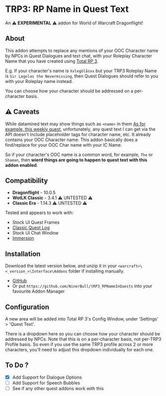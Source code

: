 # TRP3: RP Name in Quest Text
An :warning: **EXPERIMENTAL** :warning: addon for World of Warcraft Dragonflight!

## About
This addon attempts to replace any mentions of your OOC Character name by NPCs in Quest Dialogues and text chat, with your Roleplay Character Name that you have created using [Total RP 3](https://github.com/Total-RP/Total-RP-3).

E.g. If your character's name is `Xxlegölåsxx` but your TRP3 Roleplay Name is `Sir Legolas the Nevermissing`, then Quest Dialogues should refer to you with your Roleplay name instead.

You can choose how your character should be addressed on a per-character basis.

## :warning: Caveats
While datamined text may show things such as `<name>` in them [As for example, this weekly quest](https://www.wowhead.com/quest=72068), unfortunately, any quest text I can get via the API doesn't include placeholder tags for character name, etc. It already contains your OOC Character name. This addon basically does a find/replace for your OOC Char name with your IC Name.

So if your character's OOC name is a common word, for example, `The` or `Shaman`, then **wierd things are going to happen to quest text with this addon enabled**.

## Compatibility
* **Dragonflight** - 10.0.5
* **WotLK Classic** - 3.4.1 :warning: UNTESTED :warning:
* **Classic Era** - 1.14.3 :warning: UNTESTED :warning:

Tested and appears to work with:
* Stock UI Quest Frames
* [Classic Quest Log](https://www.curseforge.com/wow/addons/classic-quest-log)
* Stock UI Chat Window
* [Immersion](https://www.curseforge.com/wow/addons/immersion)



## Installation
Download the latest version below, and unzip it in your `<warcraft>\<_version_>\Interface\Addons` folder if installing manually.

* [GitHub](https://github.com/NinerBull/tRP3_RPNameInQuests/releases/latest)
* Or put `https://github.com/NinerBull/tRP3_RPNameInQuests` into your favourite Addon Manager


## Configuration
A new area will be added into Total RP 3's Config Window, under 'Settings' > 'Quest Text'.

There is a dropdown here so you can choose how your character should be addressed by NPCs. Note that this is on a per-character basis, not per-TRP3 Profile basis. So even if you use the same TRP3 profile across 2 or more characters, you'll need to adjust this dropdown individually for each one.


## To Do ?
- [X] Add Support for Dialogue Options
- [ ] Add Support for Speech Bubbles
- [ ] See if any other quest addons work with this